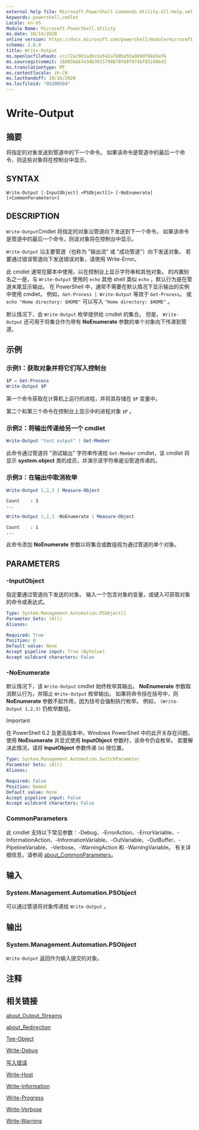 ```yaml
---
external help file: Microsoft.PowerShell.Commands.Utility.dll-Help.xml
keywords: powershell,cmdlet
Locale: en-US
Module Name: Microsoft.PowerShell.Utility
ms.date: 10/14/2020
online version: https://docs.microsoft.com/powershell/module/microsoft.powershell.utility/write-output?view=powershell-5.1&WT.mc_id=ps-gethelp
schema: 2.0.0
title: Write-Output
ms.openlocfilehash: ccc72ac961adbcba542a7b8be55ad49df68a5ef6
ms.sourcegitcommit: 16883bb67e34b3915798070f60f974bf85160bd3
ms.translationtype: MT
ms.contentlocale: zh-CN
ms.lasthandoff: 10/16/2020
ms.locfileid: "93200504"
---
```

# Write-Output

## 摘要
将指定的对象发送到管道中的下一个命令。 如果该命令是管道中的最后一个命令，则这些对象将在控制台中显示。

## SYNTAX

```
Write-Output [-InputObject] <PSObject[]> [-NoEnumerate] [<CommonParameters>]
```

## DESCRIPTION

`Write-Output`Cmdlet 将指定的对象沿管道向下发送到下一个命令。
如果该命令是管道中的最后一个命令，则该对象将在控制台中显示。

`Write-Output` 沿主要管道（也称为 "输出流" 或 "成功管道"）向下发送对象。 若要通过错误管道向下发送错误对象，请使用 Write-Error。

此 cmdlet 通常在脚本中使用，以在控制台上显示字符串和其他对象。 的内置别名之一是，与 `Write-Output` 使用的 `echo` 其他 shell 类似 `echo` ，默认行为是在管道末尾显示输出。 在 PowerShell 中，通常不需要在默认情况下显示输出的实例中使用 cmdlet。 例如，`Get-Process | Write-Output` 等效于 `Get-Process`。 或 `echo "Home directory: $HOME"` 可以写入 `"Home directory: $HOME"` 。

默认情况下，会 `Write-Output` 枚举提供给 cmdlet 的集合。 但是， `Write-Output` 还可用于将集合作为带有 **NoEnumerate** 参数的单个对象向下传递到管道。

## 示例

### 示例1：获取对象并将它们写入控制台

```powershell
$P = Get-Process
Write-Output $P
```

第一个命令获取在计算机上运行的进程，并将其存储在 `$P` 变量中。

第二个和第三个命令在控制台上显示中的进程对象 `$P` 。

### 示例2：将输出传递给另一个 cmdlet

```powershell
Write-Output "test output" | Get-Member
```

此命令通过管道将 "测试输出" 字符串传递给 `Get-Member` cmdlet，该 cmdlet 将显示 **system.object** 类的成员，并演示该字符串是沿管道传递的。

### 示例3：在输出中取消枚举

```powershell
Write-Output 1,2,3 | Measure-Object
```

```Output
Count    : 3
...
```

```powershell
Write-Output 1,2,3 -NoEnumerate | Measure-Object
```

```Output
Count    : 1
...
```

此命令添加 **NoEnumerate** 参数以将集合或数组视为通过管道的单个对象。

## PARAMETERS

### -InputObject

指定要通过管道向下发送的对象。 输入一个包含对象的变量，或键入可获取对象的命令或表达式。

```yaml
Type: System.Management.Automation.PSObject[]
Parameter Sets: (All)
Aliases:

Required: True
Position: 0
Default value: None
Accept pipeline input: True (ByValue)
Accept wildcard characters: False
```

### -NoEnumerate

默认情况下，该 `Write-Output` cmdlet 始终枚举其输出。 **NoEnumerate** 参数取消默认行为，并阻止 `Write-Output` 枚举输出。 如果将命令括在括号中，则 **NoEnumerate** 参数不起作用，因为括号会强制执行枚举。 例如， `(Write-Output 1,2,3)` 仍枚举数组。

> [!IMPORTANT]
> 在 PowerShell 6.2 及更高版本中，Windows PowerShell 中的此开关存在问题。 使用 **NoEnumerate** 并显式使用 **InputObject** 参数时，该命令仍会枚举。 若要解决此情况，请将 **InputObject** 参数传递 (s) 按位置。

```yaml
Type: System.Management.Automation.SwitchParameter
Parameter Sets: (All)
Aliases:

Required: False
Position: Named
Default value: None
Accept pipeline input: False
Accept wildcard characters: False
```

### CommonParameters

此 cmdlet 支持以下常见参数：-Debug、-ErrorAction、-ErrorVariable、-InformationAction、-InformationVariable、-OutVariable、-OutBuffer、-PipelineVariable、-Verbose、-WarningAction 和 -WarningVariable。 有关详细信息，请参阅 [about_CommonParameters](https://go.microsoft.com/fwlink/?LinkID=113216)。

## 输入

### System.Management.Automation.PSObject

可以通过管道将对象传递给 `Write-Output` 。

## 输出

### System.Management.Automation.PSObject

`Write-Output` 返回作为输入提交的对象。

## 注释

## 相关链接

[about_Output_Streams](../Microsoft.PowerShell.Core/About/about_Output_Streams.md)

[about_Redirection](../Microsoft.PowerShell.Core/About/about_Redirection.md)

[Tee-Object](Tee-Object.md)

[Write-Debug](Write-Debug.md)

[写入错误](Write-Error.md)

[Write-Host](Write-Host.md)

[Write-Information](Write-Information.md)

[Write-Progress](Write-Progress.md)

[Write-Verbose](Write-Verbose.md)

[Write-Warning](Write-Warning.md)
